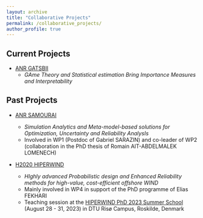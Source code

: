 ```yaml
---
layout: archive
title: "Collaborative Projects"
permalink: /collaborative_projects/
author_profile: true
---
```


## Current Projects

* [ANR GATSBII](https://uq.math.cnrs.fr/gatsbii)
  - _GAme Theory and Statistical estimation Bring Importance Measures and Interpretability_

## Past Projects

* [ANR SAMOURAI](https://www.ifpenergiesnouvelles.fr/samourai)
  - _Simulation Analytics and Meta-model-based solutions for Optimization, Uncertainty and Reliability AnalysIs_
  - Involved in WP1 (Postdoc of Gabriel SARAZIN) and co-leader of WP2 (collaboration in the PhD thesis of Romain AIT-ABDELMALEK LOMENECH)

* [H2020 HIPERWIND](https://www.hiperwind.eu/)
  - _HIghly advanced Probabilistic design and Enhanced Reliability methods for high-value, cost-efficient offshore WIND_
  - Mainly involved in WP4 in support of the PhD programme of Elias FEKHARI
  - Teaching session at the [HIPERWIND PhD 2023 Summer School](https://github.com/Hiperwind/PhDSchool) (August 28 - 31, 2023) in DTU Risø Campus, Roskilde, Denmark


